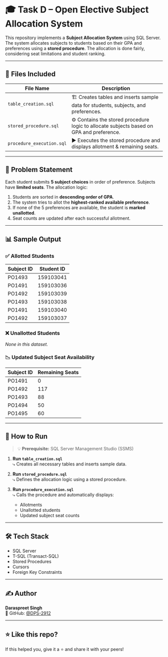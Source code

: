 # 🎓 Task D – Open Elective Subject Allocation System

This repository implements a **Subject Allocation System** using SQL Server. The system allocates subjects to students based on their GPA and preferences using a **stored procedure**. The allocation is done fairly, considering seat limitations and student ranking.

---

## 📁 Files Included

| File Name                 | Description                                                                 |
|--------------------------|-----------------------------------------------------------------------------|
| `table_creation.sql`     | 🏗️ Creates tables and inserts sample data for students, subjects, and preferences. |
| `stored_procedure.sql`   | ⚙️ Contains the stored procedure logic to allocate subjects based on GPA and preference. |
| `procedure_execution.sql`| ▶️ Executes the stored procedure and displays allotment & remaining seats.     |

---

## 🧠 Problem Statement

Each student submits **5 subject choices** in order of preference. Subjects have **limited seats**. The allocation logic:

1. Students are sorted in **descending order of GPA**.
2. The system tries to allot the **highest-ranked available preference**.
3. If none of the 5 preferences are available, the student is **marked unallotted**.
4. Seat counts are updated after each successful allotment.

---

## 📊 Sample Output

### ✅ Allotted Students

| Subject ID | Student ID   |
|------------|--------------|
| PO1493     | 159103041    |
| PO1491     | 159103036    |
| PO1492     | 159103039    |
| PO1493     | 159103038    |
| PO1491     | 159103040    |
| PO1492     | 159103037    |

### ❌ Unallotted Students

_None in this dataset._

### 📉 Updated Subject Seat Availability

| Subject ID | Remaining Seats |
|------------|-----------------|
| PO1491     | 0               |
| PO1492     | 117             |
| PO1493     | 88              |
| PO1494     | 50              |
| PO1495     | 60              |

---

## 🚀 How to Run

> 💡 **Prerequisite:** SQL Server Management Studio (SSMS)

1. **Run `table_creation.sql`**  
   ⤷ Creates all necessary tables and inserts sample data.

2. **Run `stored_procedure.sql`**  
   ⤷ Defines the allocation logic using a stored procedure.

3. **Run `procedure_execution.sql`**  
   ⤷ Calls the procedure and automatically displays:
   - Allotments
   - Unallotted students
   - Updated subject seat counts

---

## 🛠️ Tech Stack

- SQL Server
- T-SQL (Transact-SQL)
- Stored Procedures
- Cursors
- Foreign Key Constraints

---

## ✍️ Author

**Daraspreet Singh**  
📘 GitHub: [@DPS-2912](https://github.com/DPS-2912)  

---

## ⭐ Like this repo?

If this helped you, give it a ⭐ and share it with your peers!

